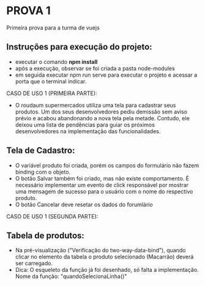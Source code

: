 # PROVA 1
Primeira prova para a turma de vuejs

## Instruções para execução do projeto:
 * executar o comando **npm install**
 * após a execução, observar se foi criada a pasta node-modules
 * em seguida executar npm run serve para executar o projeto e acessar a porta que o terminal indicar. 

CASO DE USO 1 (PRIMEIRA PARTE):
  * O roudaum supermercados utiliza uma tela para cadastrar seus produtos. Um dos seus desenvolvedores pediu demissão sem aviso prévio e acabou abandonando a nova tela pela metade. Contudo, ele deixou uma lista de pendências para guiar os próximos desenvolvedores na implementação das funcionalidades.
  
  ## Tela de Cadastro:
   * O variável produto foi criada, porém os campos do formulário não fazem binding com o objeto.
   * O botão Salvar também foi criado, mas não existe comportamento. É necessário implementar um evento de click responsável por mostrar uma mensagem de sucesso para o usuário com o nome do respectivo produto.
   * O botão Cancelar deve resetar os dados do forumlário 

CASO DE USO 1 (SEGUNDA PARTE):
  ## Tabela de produtos:
   * Na pré-visualização ("Verificação do two-way-data-bind"), quando clicar no elemento da tabela o produto selecionado (Macarrão) deverá ser carregado. 
   * Dica: O esqueleto da função já foi desenhado, só falta a implementação. Nome da função:  "quandoSelecionaLinha()"  

